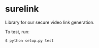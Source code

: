 surelink
========

Library for our secure video link generation.

To test, run:

    $ python setup.py test
